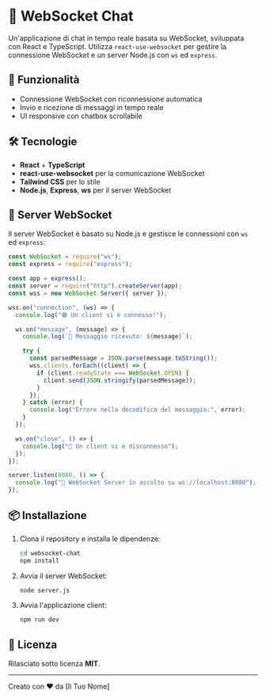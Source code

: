 # 💬 WebSocket Chat

Un'applicazione di chat in tempo reale basata su WebSocket, sviluppata con React e TypeScript. Utilizza `react-use-websocket` per gestire la connessione WebSocket e un server Node.js con `ws` ed `express`.

## 🚀 Funzionalità

- Connessione WebSocket con riconnessione automatica
- Invio e ricezione di messaggi in tempo reale
- UI responsive con chatbox scrollabile

## 🛠 Tecnologie

- **React** + **TypeScript**
- **react-use-websocket** per la comunicazione WebSocket
- **Tailwind CSS** per lo stile
- **Node.js**, **Express**, **ws** per il server WebSocket

## 🔌 Server WebSocket

Il server WebSocket è basato su Node.js e gestisce le connessioni con `ws` ed `express`:

```javascript
const WebSocket = require("ws");
const express = require("express");

const app = express();
const server = require("http").createServer(app);
const wss = new WebSocket.Server({ server });

wss.on("connection", (ws) => {
  console.log("🟢 Un client si è connesso!");

  ws.on("message", (message) => {
    console.log(`📩 Messaggio ricevuto: ${message}`);

    try {
      const parsedMessage = JSON.parse(message.toString());
      wss.clients.forEach((client) => {
        if (client.readyState === WebSocket.OPEN) {
          client.send(JSON.stringify(parsedMessage));
        }
      });
    } catch (error) {
      console.log("Errore nella decodifica del messaggio:", error);
    }
  });

  ws.on("close", () => {
    console.log("🔴 Un client si è disconnesso");
  });
});

server.listen(8080, () => {
  console.log("🚀 WebSocket Server in ascolto su ws://localhost:8080");
});
```

## 📦 Installazione

1. Clona il repository e installa le dipendenze:
   ```bash
   cd websocket-chat
   npm install
   ```
2. Avvia il server WebSocket:
   ```bash
   node server.js
   ```
3. Avvia l'applicazione client:
   ```bash
   npm run dev
   ```

## 📜 Licenza

Rilasciato sotto licenza **MIT**.

---

Creato con ❤️ da [Il Tuo Nome]
